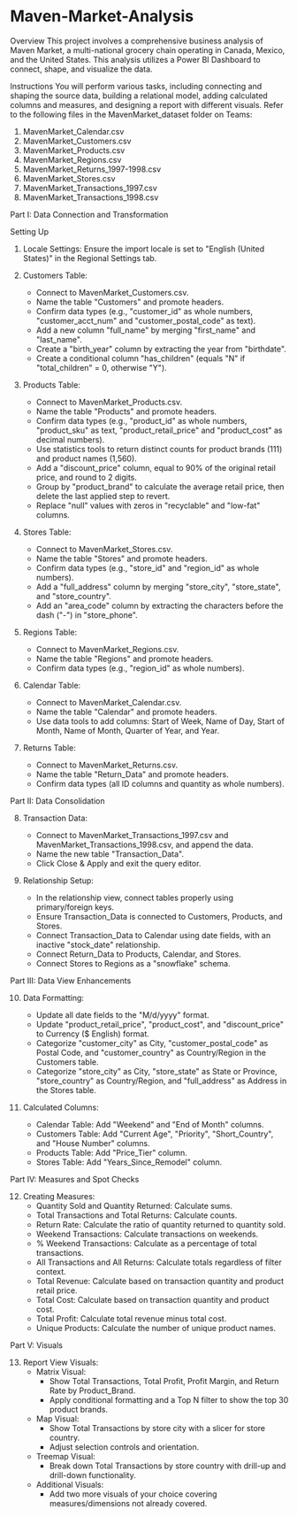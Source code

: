 # Maven-Market-Analysis

Overview
This project involves a comprehensive business analysis of Maven Market, a multi-national grocery chain operating in Canada, Mexico, and the United States. This analysis utilizes a Power BI Dashboard to connect, shape, and visualize the data.

Instructions
You will perform various tasks, including connecting and shaping the source data, building a relational model, adding calculated columns and measures, and designing a report with different visuals. Refer to the following files in the MavenMarket_dataset folder on Teams:
1. MavenMarket_Calendar.csv
2. MavenMarket_Customers.csv
3. MavenMarket_Products.csv
4. MavenMarket_Regions.csv
5. MavenMarket_Returns_1997-1998.csv
6. MavenMarket_Stores.csv
7. MavenMarket_Transactions_1997.csv
8. MavenMarket_Transactions_1998.csv

Part I: Data Connection and Transformation

Setting Up
1. Locale Settings: Ensure the import locale is set to "English (United States)" in the Regional Settings tab.
2. Customers Table:
   - Connect to MavenMarket_Customers.csv.
   - Name the table "Customers" and promote headers.
   - Confirm data types (e.g., "customer_id" as whole numbers, "customer_acct_num" and "customer_postal_code" as text).
   - Add a new column "full_name" by merging "first_name" and "last_name".
   - Create a "birth_year" column by extracting the year from "birthdate".
   - Create a conditional column "has_children" (equals "N" if "total_children" = 0, otherwise "Y").

3. Products Table:
   - Connect to MavenMarket_Products.csv.
   - Name the table "Products" and promote headers.
   - Confirm data types (e.g., "product_id" as whole numbers, "product_sku" as text, "product_retail_price" and "product_cost" as decimal numbers).
   - Use statistics tools to return distinct counts for product brands (111) and product names (1,560).
   - Add a "discount_price" column, equal to 90% of the original retail price, and round to 2 digits.
   - Group by "product_brand" to calculate the average retail price, then delete the last applied step to revert.
   - Replace "null" values with zeros in "recyclable" and "low-fat" columns.

4. Stores Table:
   - Connect to MavenMarket_Stores.csv.
   - Name the table "Stores" and promote headers.
   - Confirm data types (e.g., "store_id" and "region_id" as whole numbers).
   - Add a "full_address" column by merging "store_city", "store_state", and "store_country".
   - Add an "area_code" column by extracting the characters before the dash ("-") in "store_phone".

5. Regions Table:
   - Connect to MavenMarket_Regions.csv.
   - Name the table "Regions" and promote headers.
   - Confirm data types (e.g., "region_id" as whole numbers).

6. Calendar Table:
   - Connect to MavenMarket_Calendar.csv.
   - Name the table "Calendar" and promote headers.
   - Use data tools to add columns: Start of Week, Name of Day, Start of Month, Name of Month, Quarter of Year, and Year.

7. Returns Table:
   - Connect to MavenMarket_Returns.csv.
   - Name the table "Return_Data" and promote headers.
   - Confirm data types (all ID columns and quantity as whole numbers).

Part II: Data Consolidation

8. Transaction Data:
   - Connect to MavenMarket_Transactions_1997.csv and MavenMarket_Transactions_1998.csv, and append the data.
   - Name the new table "Transaction_Data".
   - Click Close & Apply and exit the query editor.

9. Relationship Setup:
   - In the relationship view, connect tables properly using primary/foreign keys.
   - Ensure Transaction_Data is connected to Customers, Products, and Stores.
   - Connect Transaction_Data to Calendar using date fields, with an inactive "stock_date" relationship.
   - Connect Return_Data to Products, Calendar, and Stores.
   - Connect Stores to Regions as a "snowflake" schema.

Part III: Data View Enhancements

10. Data Formatting:
    - Update all date fields to the "M/d/yyyy" format.
    - Update "product_retail_price", "product_cost", and "discount_price" to Currency ($ English) format.
    - Categorize "customer_city" as City, "customer_postal_code" as Postal Code, and "customer_country" as Country/Region in the Customers table.
    - Categorize "store_city" as City, "store_state" as State or Province, "store_country" as Country/Region, and "full_address" as Address in the Stores table.

11. Calculated Columns:
    - Calendar Table: Add "Weekend" and "End of Month" columns.
    - Customers Table: Add "Current Age", "Priority", "Short_Country", and "House Number" columns.
    - Products Table: Add "Price_Tier" column.
    - Stores Table: Add "Years_Since_Remodel" column.

Part IV: Measures and Spot Checks

12. Creating Measures:
    - Quantity Sold and Quantity Returned: Calculate sums.
    - Total Transactions and Total Returns: Calculate counts.
    - Return Rate: Calculate the ratio of quantity returned to quantity sold.
    - Weekend Transactions: Calculate transactions on weekends.
    - % Weekend Transactions: Calculate as a percentage of total transactions.
    - All Transactions and All Returns: Calculate totals regardless of filter context.
    - Total Revenue: Calculate based on transaction quantity and product retail price.
    - Total Cost: Calculate based on transaction quantity and product cost.
    - Total Profit: Calculate total revenue minus total cost.
    - Unique Products: Calculate the number of unique product names.

Part V: Visuals

13. Report View Visuals:
    - Matrix Visual:
        - Show Total Transactions, Total Profit, Profit Margin, and Return Rate by Product_Brand.
        - Apply conditional formatting and a Top N filter to show the top 30 product brands.
    - Map Visual:
        - Show Total Transactions by store city with a slicer for store country.
        - Adjust selection controls and orientation.
    - Treemap Visual:
        - Break down Total Transactions by store country with drill-up and drill-down functionality.
    - Additional Visuals:
        - Add two more visuals of your choice covering measures/dimensions not already covered.






